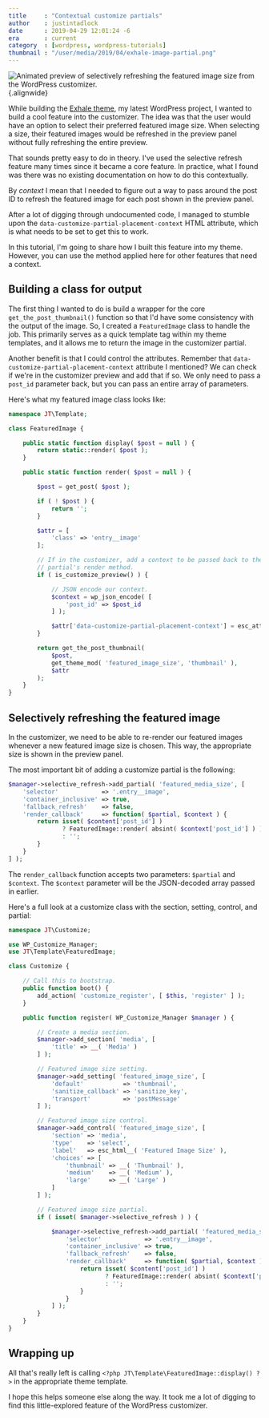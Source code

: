 ```yaml
---
title     : "Contextual customize partials"
author    : justintadlock
date      : 2019-04-29 12:01:24 -6
era       : current
category  : [wordpress, wordpress-tutorials]
thumbnail : "/user/media/2019/04/exhale-image-partial.png"
---
```


![Animated preview of selectively refreshing the featured image size from the WordPress customizer.](http://justintadlock.com/user/media/2019/04/exhale-image-partial.gif){.alignwide}

While building the [Exhale theme](https://themehybrid.com/themes/exhale), my latest WordPress project, I wanted to build a cool feature into the customizer.  The idea was that the user would have an option to select their preferred featured image size.  When selecting a size, their featured images would be refreshed in the preview panel without fully refreshing the entire preview.

That sounds pretty easy to do in theory. I've used the selective refresh feature many times since it became a core feature.  In practice, what I found was there was no existing documentation on how to do this contextually.

By _context_ I mean that I needed to figure out a way to pass around the post ID to refresh the featured image for each post shown in the preview panel.

After a lot of digging through undocumented code, I managed to stumble upon the `data-customize-partial-placement-context` HTML attribute, which is what needs to be set to get this to work.

In this tutorial, I'm going to share how I built this feature into my theme.  However, you can use the method applied here for other features that need a context.

## Building a class for output

The first thing I wanted to do is build a wrapper for the core `get_the_post_thumbnail()` function so that I'd have some consistency with the output of the image.  So, I created a `FeaturedImage` class to handle the job.  This primarily serves as a quick template tag within my theme templates, and it allows me to return the image in the customizer partial.

Another benefit is that I could control the attributes.  Remember that `data-customize-partial-placement-context` attribute I mentioned?  We can check if we're in the customizer preview and add that if so.  We only need to pass a `post_id` parameter back, but you can pass an entire array of parameters.

Here's what my featured image class looks like:

```php
namespace JT\Template;

class FeaturedImage {

	public static function display( $post = null ) {
		return static::render( $post );
	}

	public static function render( $post = null ) {

		$post = get_post( $post );

		if ( ! $post ) {
			return '';
		}

		$attr = [
			'class' => 'entry__image'
		];

		// If in the customizer, add a context to be passed back to the
		// partial's render method.
		if ( is_customize_preview() ) {

			// JSON encode our context.
			$context = wp_json_encode( [
				'post_id' => $post_id
			] );

			$attr['data-customize-partial-placement-context'] = esc_attr( $context );
		}

		return get_the_post_thumbnail(
			$post,
			get_theme_mod( 'featured_image_size', 'thumbnail' ),
			$attr
		);
	}
}
```

## Selectively refreshing the featured image

In the customizer, we need to be able to re-render our featured images whenever a new featured image size is chosen.  This way, the appropriate size is shown in the preview panel.

The most important bit of adding a customize partial is the following:

```php
$manager->selective_refresh->add_partial( 'featured_media_size', [
	'selector'            => '.entry__image',
	'container_inclusive' => true,
	'fallback_refresh'    => false,
	'render_callback'     => function( $partial, $context ) {
		return isset( $content['post_id'] )
		       ? FeaturedImage::render( absint( $context['post_id'] ) )
		       : '';
		}
	}
] );
```

The `render_callback` function accepts two parameters:  `$partial` and `$context`.  The `$context` parameter will be the JSON-decoded array passed in earlier.

Here's a full look at a customize class with the section, setting, control, and partial:

```php
namespace JT\Customize;

use WP_Customize_Manager;
use JT\Template\FeaturedImage;

class Customize {

	// Call this to bootstrap.
	public function boot() {
		add_action( 'customize_register', [ $this, 'register' ] );
	}

	public function register( WP_Customize_Manager $manager ) {

		// Create a media section.
		$manager->add_section( 'media', [
			'title' => __( 'Media' )
		] );

		// Featured image size setting.
		$manager->add_setting( 'featured_image_size', [
			'default'           => 'thumbnail',
			'sanitize_callback' => 'sanitize_key',
			'transport'         => 'postMessage'
		] );

		// Featured image size control.
		$manager->add_control( 'featured_image_size', [
			'section' => 'media',
			'type'    => 'select',
			'label'   => esc_html__( 'Featured Image Size' ),
			'choices' => [
				'thumbnail' => __( 'Thumbnail' ),
				'medium'    => __( 'Medium' ),
				'large'     => __( 'Large' )
			]
		] );

		// Featured image size partial.
		if ( isset( $manager->selective_refresh ) ) {

			$manager->selective_refresh->add_partial( 'featured_media_size', [
				'selector'            => '.entry__image',
				'container_inclusive' => true,
				'fallback_refresh'    => false,
				'render_callback'     => function( $partial, $context ) {
					return isset( $content['post_id'] )
					       ? FeaturedImage::render( absint( $context['post_id'] ) )
					       : '';
					}
				}
			] );
		}
	}
}
```

## Wrapping up

All that's really left is calling `<?php JT\Template\FeaturedImage::display() ?>` in the appropriate theme template.

I hope this helps someone else along the way.  It took me a lot of digging to find this little-explored feature of the WordPress customizer.
